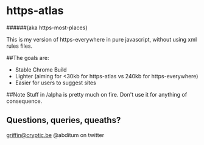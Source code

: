 # https-atlas
######(aka https-most-places)

This is my version of https-everywhere in pure javascript, without using xml
rules files.

##The goals are:
* Stable Chrome Build
* Lighter (aiming for <30kb for https-atlas vs 240kb for https-everywhere)
* Easier for users to suggest sites

##Note
Stuff in /alpha is pretty much on fire. Don't use it for anything of consequence.

## Questions, queries, queaths?
griffin@cryptic.be
@abditum on twitter
